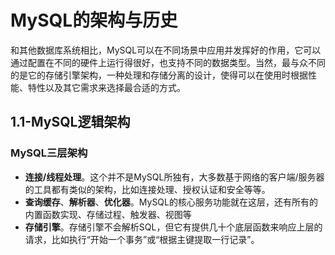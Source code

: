 # MySQL的架构与历史

和其他数据库系统相比，MySQL可以在不同场景中应用并发挥好的作用，它可以通过配置在不同的硬件上运行得很好，也支持不同的数据类型。当然，最与众不同的是它的存储引擎架构，一种处理和存储分离的设计，使得可以在使用时根据性能、特性以及其它需求来选择最合适的方式。

## 1.1-MySQL逻辑架构

### MySQL三层架构

* **连接/线程处理**。这个并不是MySQL所独有，大多数基于网络的客户端/服务器的工具都有类似的架构，比如连接处理、授权认证和安全等等。
* **查询缓存**、**解析器**、**优化器**。MySQL的核心服务功能就在这层，还有所有的内置函数实现、存储过程、触发器、视图等
* **存储引擎**。存储引擎不会解析SQL，但它有提供几十个底层函数来响应上层的请求，比如执行“开始一个事务”或“根据主键提取一行记录”。
